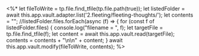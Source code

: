 <%*
	let fileToWrite = tp.file.find_tfile(tp.file.path(true));
	let listedFolder = await this.app.vault.adapter.list('2.fleeting/fleeting-thoughts/');
	let contents = "";
	//listedFolder.files.forEach(async (f) => {
	for (const f of listedFolder.files) {
		console.log("filename = ", f);
		let targetFile = tp.file.find_tfile(f);
		let content = await this.app.vault.read(targetFile);
		contents = contents + "\n\n" + content;
	}
	await this.app.vault.modify(fileToWrite, contents);
%>
